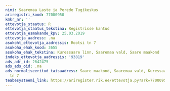 ```yaml
---
nimi: Saaremaa Laste ja Perede Tugikeskus
ariregistri_kood: 77000950
kmkr_nr: ''
ettevotja_staatus: R
ettevotja_staatus_tekstina: Registrisse kantud
ettevotja_esmakande_kpv: 25.03.2019
ettevotja_aadress: .na
asukoht_ettevotja_aadressis: Rootsi tn 7
asukoha_ehak_kood: 3655
asukoha_ehak_tekstina: Kuressaare linn, Saaremaa vald, Saare maakond
indeks_ettevotja_aadressis: '93819'
ads_adr_id: 2642475
ads_ads_oid: .na
ads_normaliseeritud_taisaadress: Saare maakond, Saaremaa vald, Kuressaare linn, Rootsi
  tn 7
teabesysteemi_link: https://ariregister.rik.ee/ettevotja.py?ark=77000950&ref=rekvisiidid
---
```

